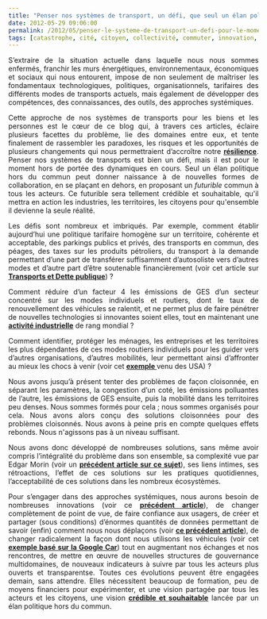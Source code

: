 ```yaml
---
title: "Penser nos systèmes de transport, un défi, que seul un élan politique hors du commun, peut nous permettre de relever"
date: 2012-05-29 09:06:00
permalink: /2012/05/penser-le-systeme-de-transport-un-defi-pour-le-moment-hors-de-portee.html
tags: [catastrophe, cité, citoyen, collectivité, commuter, innovation, intelligence collective]
---
```


<p style="text-align: justify">S’extraire de la situation actuelle dans laquelle nous nous sommes enfermés, franchir les murs énergétiques, environnementaux, économiques et sociaux qui nous entourent, impose de non seulement de maîtriser les fondamentaux technologiques, politiques, organisationnels, tarifaires des différents modes de transports actuels, mais également de développer des compétences, des connaissances, des outils, des approches systémiques.</p> <p style="text-align: justify">Cette approche de nos systèmes de transports pour les biens et les personnes est le cœur de ce blog qui, à travers ces articles, éclaire plusieurs facettes du problème, lie des domaines entre eux, et tente finalement de rassembler les paradoxes, les risques et les opportunités de plusieurs changements qui nous permettraient d’accroître notre <a href="https://gabrielplassat.github.io/transportsdufutur/2009/11/pour-une-mobilite-plus-robuste-aux-crises-a-venir.html" target="_blank"><strong>résilience</strong></a>. Penser nos systèmes de transports est bien un défi, mais il est pour le moment hors de portée des dynamiques en cours. Seul un élan politique hors du commun peut donner naissance à de nouvelles formes de collaboration, en se plaçant en dehors, en proposant un <em>futurible </em>commun à tous les acteurs. Ce futurible sera tellement crédible et souhaitable, qu'il mettra en action les industries, les territoires, les citoyens pour qu'ensemble il devienne la seule réalité.</p>   <!--more-->   <p style="text-align: justify">Les défis sont nombreux et imbriqués. Par exemple, comment établir aujourd’hui une politique tarifaire homogène sur un territoire, cohérente et acceptable, des parkings publics et privés, des transports en commun, des péages, des taxes sur les produits pétroliers, du transport à la demande permettant d’une part de transférer suffisamment d’autosoliste vers d’autres modes et d’autre part d’être soutenable financièrement (voir cet article sur <a href="https://gabrielplassat.github.io/transportsdufutur/2012/05/transports-et-dette-publique.html" target="_blank"><strong>Transports et Dette publique</strong></a>) ?</p> <p style="text-align: justify">Comment réduire d’un facteur 4 les émissions de GES d’un secteur concentré sur les modes individuels et routiers, dont le taux de renouvellement des véhicules se ralentit, et ne permet plus de faire pénétrer de nouvelles technologies si innovantes soient elles, tout en maintenant une <a href="https://gabrielplassat.github.io/transportsdufutur/2012/03/de-lindustrie-de-la-photo-a-lindustrie-automobile-en-passant-par-ge.html" target="_blank"><strong>activité industrielle</strong></a> de rang mondial ?</p> <p style="text-align: justify">Comment identifier, protéger les ménages, les entreprises et les territoires les plus dépendantes de ces modes routiers individuels pour les guider vers d’autres organisations, d’autres mobilités, leur permettant ainsi d’affronter au mieux les chocs à venir (voir cet <a href="https://gabrielplassat.github.io/transportsdufutur/2011/04/housing-transportation-un-outil-puissant-daide-a-la-decision-pour-les-menages-les-collectivites-les.html" target="_blank"><strong>exemple </strong></a>venu des USA) ?</p> <p style="text-align: justify">Nous avons jusqu’à présent tenter des problèmes de façon cloisonnée, en séparant les paramètres, la congestion d’un coté, les émissions polluantes de l’autre, les émissions de GES ensuite, puis la mobilité dans les territoires peu denses. Nous sommes formés pour cela ; nous sommes organisés pour cela. Nous avons alors conçu des solutions cloisonnées pour des problèmes cloisonnés. Nous avons à peine pris en compte quelques effets rebonds. Nous n'agissons pas à un niveau suffisant.</p> <p style="text-align: justify">Nous avons donc développé de nombreuses solutions, sans même avoir compris l’intégralité du problème dans son ensemble, sa complexité vue par Edgar Morin (voir un <a href="https://gabrielplassat.github.io/transportsdufutur/2011/04/metanote-tdf-11-transports-mobilites-introduction-a-la-pensee-complexe.html" target="_blank"><strong>précédent article sur ce sujet</strong></a>), ses liens intimes, ses rétroactions, l’effet de ces solutions sur les pratiques quotidiennes, l’acceptabilité de ces solutions dans les nombreux écosystèmes.</p> <p style="text-align: justify">Pour s’engager dans des approches systémiques, nous aurons besoin de nombreuses innovations (voir ce <a href="https://gabrielplassat.github.io/transportsdufutur/2012/03/metanote-13-les-innovations-cles-dans-les-transports-les-services-de-mobilites-et-les-chaines-logist.html" target="_blank"><strong>précédent article</strong></a>), de changer complètement de point de vue, de faire confiance aux usagers, de créer et partager (sous conditions) d’énormes quantités de données permettant de savoir (enfin) comment nous nous déplaçons (voir <a href="https://gabrielplassat.github.io/transportsdufutur/2012/01/et-si-on-utilisait-twitter-ou-dautres-solutions-web-geolocalisees-pour-connaitre-et-repenser-les-flu.html" target="_blank"><strong>ce précédent article</strong></a>), de changer radicalement la façon dont nous utilisons les véhicules (voir cet <a href="https://gabrielplassat.github.io/transportsdufutur/2012/04/nos-systemes-de-transport-et-la-revolution-numerique-pourquoi-cela-va-tout-changer.html" target="_blank"><strong>exemple basé sur la Google Car</strong></a>) tout en augmentant nos échanges et nos rencontres, de mettre en œuvre de nouvelles structures de gouvernance multidomaines, de nouveaux indicateurs à suivre par tous les acteurs plus ouverts et transparentse. Toutes ces évolutions peuvent être engagées demain, sans attendre. Elles nécessitent beaucoup de formation, peu de moyens financiers pour expérimenter, et une vision partagée par tous les acteurs et les citoyens, une vision <a href="https://gabrielplassat.github.io/transportsdufutur/2012/05/jean-pierre-dupuy-nous-apporte-dans-son-dernier-ouvrage-des-pistes-de-reflexion-pour-nous-aider-a-penser-le-monde-qui-vient.html" target="_blank"><strong>crédible et souhaitable</strong></a> lancée par un élan politique hors du commun.</p>
